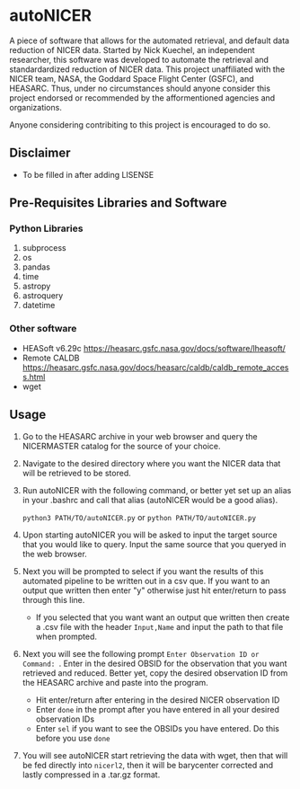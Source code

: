 # autoNICER
A piece of software that allows for the automated retrieval, and default data reduction of NICER data. Started by Nick Kuechel, an independent researcher, this software was developed to automate the retrieval and standardardized reduction of NICER data. This project unaffiliated with the NICER team, NASA, the Goddard Space Flight Center (GSFC), and HEASARC. Thus, under no circumstances should anyone consider this project endorsed or recommended by the afformentioned agencies and organizations.

Anyone considering contribiting to this project is encouraged to do so.

## Disclaimer

* To be filled in after adding LISENSE

## Pre-Requisites Libraries and Software

### Python Libraries
1. subprocess
2. os
3. pandas
4. time
5. astropy
6. astroquery
7. datetime

### Other software

- HEASoft v6.29c <https://heasarc.gsfc.nasa.gov/docs/software/lheasoft/>
- Remote CALDB <https://heasarc.gsfc.nasa.gov/docs/heasarc/caldb/caldb_remote_access.html>
- wget

## Usage

1. Go to the HEASARC archive in your web browser and query the NICERMASTER catalog for the source of your choice.

2. Navigate to the desired directory where you want the NICER data that will be retrieved to be stored.

3. Run autoNICER with the following command, or better yet set up an alias in your .bashrc and call that alias (autoNICER would be a good alias).

	`python3 PATH/TO/autoNICER.py` or `python PATH/TO/autoNICER.py`
	
4. Upon starting autoNICER you will be asked to input the  target source that you would like to query. Input the same source that you queryed in the web browser.

5. Next you will be prompted to select if you want the results of this automated pipeline to be written out in a csv que. If you want to an output que written then enter "y" otherwise just hit enter/return to pass through this line.

	- If you selected that you want want an output que written then create a .csv file with the header `Input,Name` and input the path to that file when prompted.

6. Next you will see the following prompt `Enter Observation ID or Command: `. Enter in the desired OBSID for the observation that you want retrieved and reduced. Better yet, copy the desired observation ID from the HEASARC archive and paste into the program.

	- Hit enter/return after entering in the desired NICER observation ID
	- Enter `done` in the prompt after you have entered in all your desired observation IDs
	- Enter `sel` if you want to see the OBSIDs you have entered. Do this before you use `done`
	
7. You will see autoNICER start retrieving the data with wget, then that will be fed directly into `nicerl2`, then it will be barycenter corrected and lastly compressed in a .tar.gz format.
